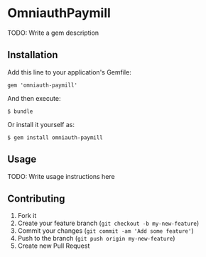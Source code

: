 # OmniauthPaymill

TODO: Write a gem description

## Installation

Add this line to your application's Gemfile:

    gem 'omniauth-paymill'

And then execute:

    $ bundle

Or install it yourself as:

    $ gem install omniauth-paymill

## Usage

TODO: Write usage instructions here

## Contributing

1. Fork it
2. Create your feature branch (`git checkout -b my-new-feature`)
3. Commit your changes (`git commit -am 'Add some feature'`)
4. Push to the branch (`git push origin my-new-feature`)
5. Create new Pull Request
